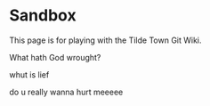 Sandbox
=======

This page is for playing with the Tilde Town Git Wiki.

What hath God wrought?

whut is lief

do u really wanna hurt meeeee